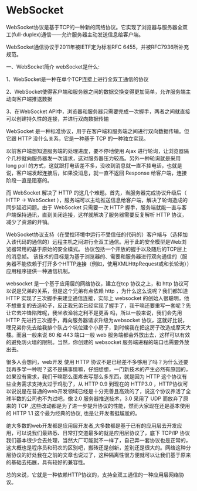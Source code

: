 # WebSocket

WebSocket协议是基于TCP的一种新的网络协议。它实现了浏览器与服务器全双工(full-duplex)通信——允许服务器主动发送信息给客户端。

WebSocket通信协议于2011年被IETF定为标准RFC 6455，并被RFC7936所补充规范。

一、WebSocket简介
webSocket是什么:

1、WebSocket是一种在单个TCP连接上进行全双工通信的协议

2、WebSocket使得客户端和服务器之间的数据交换变得更加简单，允许服务端主动向客户端推送数据

3、在WebSocket API中，浏览器和服务器只需要完成一次握手，两者之间就直接可以创建持久性的连接，并进行双向数据传输

WebSocket 是一种标准协议，用于在客户端和服务端之间进行双向数据传输。但它跟 HTTP 没什么关系，它是一种基于 TCP 的一种独立实现。

以前客户端想知道服务端的处理进度，要不停地使用 Ajax 进行轮询，让浏览器隔个几秒就向服务器发一次请求，这对服务器压力较高。另外一种轮询就是采用 long poll 的方式，这就跟打电话差不多，没收到消息就一直不挂电话，也就是说，客户端发起连接后，如果没消息，就一直不返回 Response 给客户端，连接阶段一直是阻塞的。

而 WebSocket 解决了 HTTP 的这几个难题。首先，当服务器完成协议升级后（ HTTP -> WebSocket ），服务端可以主动推送信息给客户端，解决了轮询造成的同步延迟问题。由于 WebSocket 只需要一次 HTTP 握手，服务端就能一直与客户端保持通讯，直到关闭连接，这样就解决了服务器需要反复解析 HTTP 协议，减少了资源的开销。

WebSocket协议支持（在受控环境中运行不受信任的代码的）客户端与（选择加入该代码的通信的）远程主机之间进行全双工通信。用于此的安全模型是Web浏览器常用的基于原始的安全模式。 协议包括一个开放的握手以及随后的TCP层上的消息帧。 该技术的目标是为基于浏览器的、需要和服务器进行双向通信的（服务器不能依赖于打开多个HTTP连接（例如，使用XMLHttpRequest或和长轮询））应用程序提供一种通信机制。

websocket 是一个基于应用层的网络协议，建立在tcp 协议之上，和 http 协议可以说是兄弟的关系，但是这个兄弟有点依赖 http ，为什么这么说呢？我们都知道 HTTP 实现了三次握手来建立通信连接，实际上 websocket 的创始人很聪明，他不想重复的去造轮子，反正我兄弟已经实现了握手了，我干嘛还要重写一套呢？先让它去冲锋陷阵呢，我坐收渔翁之利不是更香 吗，所以一般来说，我们会先用 HTTP 先进行三次握手，再向服务器请求升级为websocket 协议，这就好比说，嘿兄弟你先去给我排个队占个坑位建个小房子，到时候我在把这房子改造成摩天大楼。而且一般来说 80 和 443 端口一般 web 服务端都会外放出去，这样可以有效的避免防火墙的限制。当然，你创建的 websocket 服务端进程的端口也需要外放出去。

很多人会想问，web开发 使用 HTTP 协议不是已经差不多够用了吗？为什么还要我再多学一种呢？这不是搞事情嘛，仔细想想，一门新技术的产生必然有原因的，如果没有需求，我们干嘛那么蛋疼去写那么多东西，就是因为 HTTP 这个协议有些业务需求支持太过于鸡肋了，从 HTTP 0.9 到现在的 HTTP3.0 ，HTTP协议可以说说是在普通的web开发领域已经是十分完善且高效的了，说这个协议养活了全球半数的公司也不为过吧，像 2.0 服务器推送技术，3.0 采用了 UDP 而放弃了原来的 TCP ,这些改动都是为了进一步提升协议的性能，然而大家现在还是基本使用的 HTTP 1.1 这个最为经典的协议, 也是让开发者挺尴尬的。

绝大多数的web开发都是应用层开发者,大多数都是基于已有的应用层去开发应用，可以说我们最熟悉、日常打交道最多的就是应用层协议了，底下 TCP/IP 协议我们基本很少会去处理，当然大厂可能就不一样了，自己弄一套协议也是正常的，这大概也是程序员和码农的区别吧，搬砖还是创新，差别还是很大的。网络这种分层协议的好处我在之前的文章也说过了，这种隔离性很方便就可以让我们基于原来的基础去拓展，具有较好的兼容性。

总的来说，它就是一种依赖HTTP协议的，支持全双工通信的一种应用层网络协议。